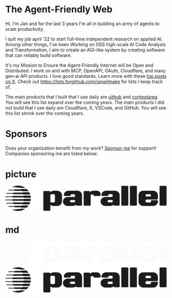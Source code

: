 # The Agent-Friendly Web

Hi, I'm Jan and for the last 3 years I'm all in building an army of agents to scale productivity.

I quit my job april '22 to start full-time independent research on applied AI. Among other things, I've been Working on OSS high-scale AI Code Analysis and Transformation, I aim to create an AGI-like system by creating software that can reliably build software.

It's my Mission to Ensure the Agent-Friendly Internet will be Open and Distributed. I work on and with MCP, OpenAPI, OAuth, Cloudflare, and many gen-ai API products. I love good standards. Learn more with these [top posts on X](https://x.com/search?q=from:janwilmake%20min_faves:20&src=typed_query&f=top). Check out https://lists.forgithub.com/janwilmake for lists I keep track of.

The main products that I built that I use daily are [uithub](https://uithub.com) and [contextarea](https://contextarea.com). You will see this list expand over the coming years. The main products I did not build that I use daily are Cloudflare, X, VSCode, and GitHub. You will see this list shrink over the coming years.

# Sponsors

Does your organization benefit from my work? [Sponsor me](https://github.com/sponsors/janwilmake) for support! Companies sponsoring me are listed below:

# picture

<picture>
  <source media="(prefers-color-scheme: dark)" srcset="dark-parallel-logo-270.png">
  <source media="(prefers-color-scheme: light)" srcset="white-parallel-logo-270.png">
  <img alt="Logo" src="dark-parallel-logo-270.png">
</picture>

# md

![Logo](white-parallel-logo-270.png#gh-light-mode-only)
![Logo](dark-parallel-logo-270.png#gh-dark-mode-only)
